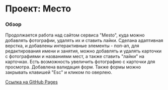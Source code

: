 # Проект: Место

### Обзор

Продолжается работа над сайтом сервиса "Mesto", куда можно добавлять фотографии, удалять их и ставить лайки. Сделана адаптивная верстка, и добавлены интерактивные элементы - поп-ап, для редактирования имени и занятия, можно добавлять и удалять карточки с фотографиями и названиями мест, а также ставить "лайки" на карточках. Есть возможность увеличить фотографию с карточки для просмотра. Добавлена валидация форм. Также формы можно закрывать клавишей "Esc" и кликом по оверлею.

[Ссылка на GitHub Pages](https://vadim2370.github.io/mesto/)
